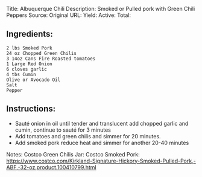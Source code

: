 Title: Albuquerque Chili
Description: Smoked or Pulled pork with Green Chili Peppers 
Source: 
Original URL: 
Yield: 
Active: 
Total: 
## Ingredients:
	2 lbs Smoked Pork
	24 oz Chopped Green Chilis
	3 14oz Cans Fire Roasted tomatoes
	1 Large Red Onion
	6 cloves garlic
	4 tbs Cumin
	Olive or Avocado Oil
	Salt
	Pepper

## Instructions:
 - Sauté onion in oil until tender and translucent add chopped garlic and cumin, continue to sauté for 3 minutes
 - Add tomatoes and green chilis and simmer for 20 minutes.
 - Add smoked pork reduce heat and simmer for another 20-40 minutes

Notes: Costco Green Chilis Jar: 
Costco Smoked Pork: https://www.costco.com/Kirkland-Signature-Hickory-Smoked-Pulled-Pork,-ABF,-32-oz.product.100410799.html
